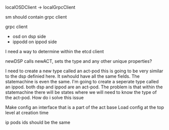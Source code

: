 localOSDClient -> localGrpcClient

sm should contain grpc client

grpc client
- osd on dsp side
- ippodd on ippod side

I need a way to determine within the etcd client 

newDSP calls newACT, sets the type and any other unique properties?

I need to create a new type called an act-pod this is going to be very similar to the dsp definied here. It swhould have all the same fields. The statemachine is even the same. I'm going to create a seperate type called an ippod. both dsp and ippod are an act-pod. The problem is that within the statemachine there will be states where we will need to know the type of the act-pod. How do i solve this issue

Make config an interface that is a part of the act base
Load config at the top level at creation time

ip pods ids should be the same 